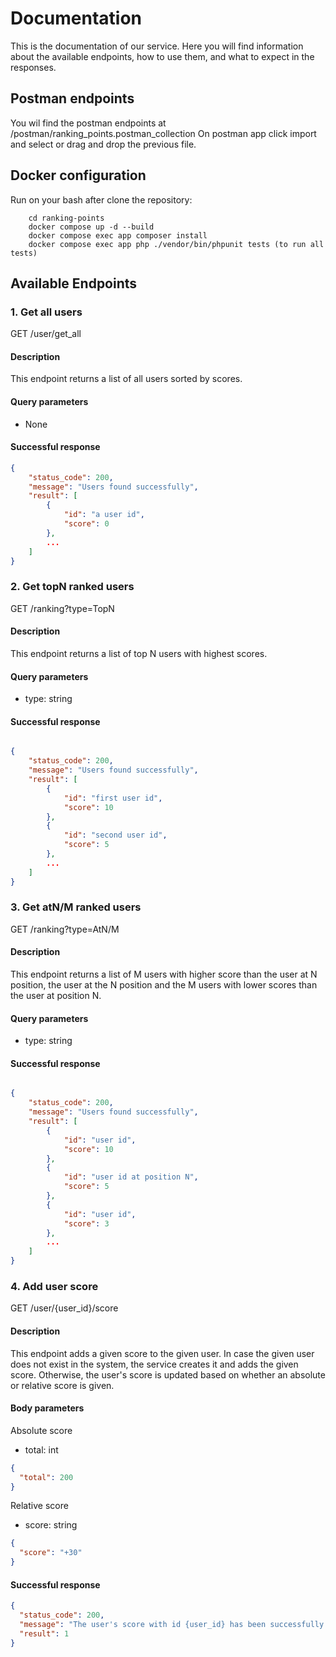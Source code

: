 # Documentation

This is the documentation of our service. Here you will find information about the available endpoints,
how to use them, and what to expect in the responses.

## Postman endpoints

You wil find the postman endpoints at /postman/ranking_points.postman_collection
On postman app click import and select or drag and drop the previous file.

## Docker configuration

Run on your bash after clone the repository:

```
    cd ranking-points
    docker compose up -d --build
    docker compose exec app composer install
    docker compose exec app php ./vendor/bin/phpunit tests (to run all tests)
```

## Available Endpoints

### 1. Get all users

GET /user/get_all

#### Description

This endpoint returns a list of all users sorted by scores.

#### Query parameters

- None

#### Successful response

```json
{
    "status_code": 200,
    "message": "Users found successfully",
    "result": [
        {
            "id": "a user id",
            "score": 0
        },
        ...
    ]
}

```

### 2. Get topN ranked users

GET /ranking?type=TopN

#### Description

This endpoint returns a list of top N users with highest scores.

#### Query parameters

- type: string

#### Successful response

```json

{
    "status_code": 200,
    "message": "Users found successfully",
    "result": [
        {
            "id": "first user id",
            "score": 10
        },
        {
            "id": "second user id",
            "score": 5
        },
        ...
    ]
}

```

### 3. Get atN/M ranked users

GET /ranking?type=AtN/M

#### Description

This endpoint returns a list of M users with higher score than the user at N position,
the user at the N position and the M users with lower scores than the user at position N.

#### Query parameters

- type: string

#### Successful response

```json

{
    "status_code": 200,
    "message": "Users found successfully",
    "result": [
        {
            "id": "user id",
            "score": 10
        },
        {
            "id": "user id at position N",
            "score": 5
        },
        {
            "id": "user id",
            "score": 3
        },
        ...
    ]
}

```

### 4. Add user score

GET /user/{user_id}/score

#### Description

This endpoint adds a given score to the given user.
In case the given user does not exist in the system, the service creates it and adds the given score.
Otherwise, the user's score is updated based on whether an absolute or relative score is given.

#### Body parameters

Absolute score

- total: int

```json
{
  "total": 200
}
```

Relative score

- score: string

```json
{
  "score": "+30"
}
```

#### Successful response

```json
{
  "status_code": 200,
  "message": "The user's score with id {user_id} has been successfully saved",
  "result": 1
}
```
